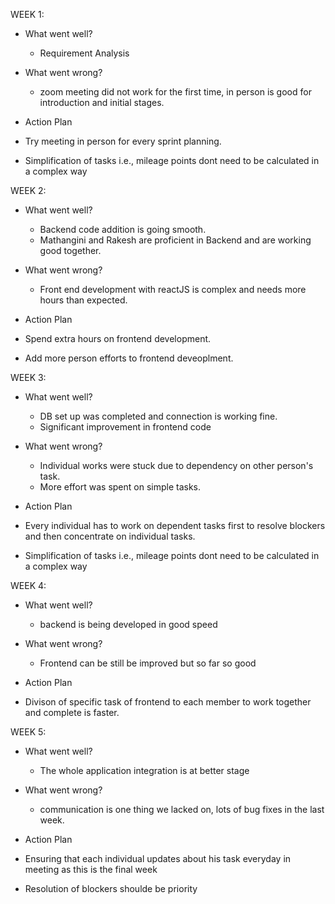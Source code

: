 WEEK 1:
- What went well?
  - Requirement Analysis

- What went wrong?
  - zoom meeting did not work for the first time, in person is good for introduction and initial stages.

- Action Plan
 - Try meeting in person for every sprint planning.
 - Simplification of tasks i.e., mileage points dont need to be calculated in a complex way 

WEEK 2:
- What went well?
  - Backend code addition is going smooth.
  - Mathangini and Rakesh are proficient in Backend and are working good together.

- What went wrong?
  - Front end development with reactJS is complex and needs more hours than expected.

- Action Plan
 - Spend extra hours on frontend development.
 - Add more person efforts to frontend deveoplment. 



WEEK 3:
- What went well?
  - DB set up was completed and connection is working fine.
  - Significant improvement in frontend code

- What went wrong?
  - Individual works were stuck due to dependency on other person's task.
  - More effort was spent on simple tasks.

- Action Plan
 - Every individual has to work on dependent tasks first to resolve blockers and then concentrate on individual tasks.
 - Simplification of tasks i.e., mileage points dont need to be calculated in a complex way 


WEEK 4:
- What went well?
  - backend is being developed in good speed

- What went wrong?
  - Frontend can be still be improved but so far so good

- Action Plan
 - Divison of specific task of frontend to each member to work together and complete is faster.


WEEK 5:
- What went well?
  - The whole application integration is at better stage

- What went wrong?
  - communication is one thing we lacked on, lots of bug fixes in the last week.

- Action Plan
 - Ensuring that each individual updates about his task everyday in meeting as this is the final week
 - Resolution of blockers shoulde be priority
